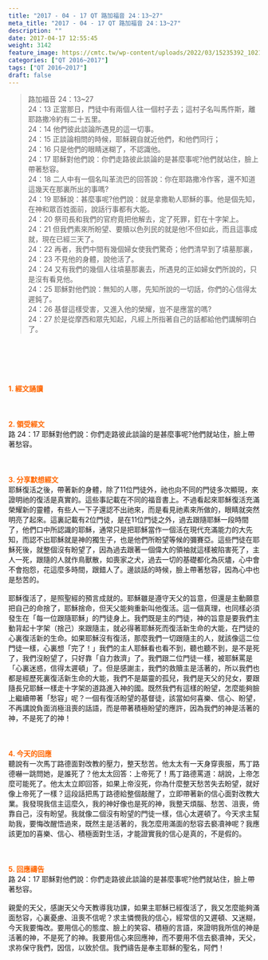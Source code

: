 ```yaml
---
title: "2017 - 04 - 17 QT 路加福音 24：13~27"
meta_title: "2017 - 04 - 17 QT 路加福音 24：13~27"
description: ""
date: 2017-04-17 12:55:45
weight: 3142
feature_image: https://cmtc.tw/wp-content/uploads/2022/03/15235392_10211799862337740_180693556567566654_o-1.webp
categories: ["QT 2016~2017"]
tags: ["QT 2016~2017"]
draft: false
---
```


<blockquote>路加福音 24：13~27<br />
24：13 正當那日，門徒中有兩個人往一個村子去；這村子名叫馬忤斯，離耶路撒冷約有二十五里。<br />
24：14 他們彼此談論所遇見的這一切事。<br />
24：15 正談論相問的時候，耶穌親自就近他們，和他們同行；<br />
24：16 只是他們的眼睛迷糊了，不認識他。<br />
24：17 耶穌對他們說：你們走路彼此談論的是甚麼事呢?他們就站住，臉上帶著愁容。<br />
24：18 二人中有一個名叫革流巴的回答說：你在耶路撒冷作客，還不知道這幾天在那裏所出的事嗎?<br />
24：19 耶穌說：甚麼事呢?他們說：就是拿撒勒人耶穌的事。他是個先知，在神和眾百姓面前，說話行事都有大能。<br />
24：20 祭司長和我們的官府竟把他解去，定了死罪，釘在十字架上。<br />
24：21 但我們素來所盼望、要贖以色列民的就是他!不但如此，而且這事成就，現在已經三天了。<br />
24：22 再者，我們中間有幾個婦女使我們驚奇；他們清早到了墳墓那裏，<br />
24：23 不見他的身體，說他活了。<br />
24：24 又有我們的幾個人往墳墓那裏去，所遇見的正如婦女們所說的，只是沒有看見他。<br />
24：25 耶穌對他們說：無知的人哪，先知所說的一切話，你們的心信得太遲鈍了。<br />
24：26 基督這樣受害，又進入他的榮耀，豈不是應當的嗎?<br />
24：27 於是從摩西和眾先知起，凡經上所指著自己的話都給他們講解明白了。</blockquote><br />
&nbsp;<br />
<br />
&nbsp;<br />
<br />
<span style="color: #ff6600;"><strong>1. </strong><strong>經文誦讀</strong></span><br />
<br />
<span style="color: #ff6600;"><strong> </strong></span><br />
<br />
<span style="color: #ff6600;"><strong>2. </strong><strong>領受經文<br />
</strong></span>路 24：17 耶穌對他們說：你們走路彼此談論的是甚麼事呢?他們就站住，臉上帶著愁容。<br />
<br />
&nbsp;<br />
<br />
<span style="color: #ff6600;"><strong>3. 分享默想經文<br />
</strong></span>耶穌復活之後，帶著新的身體，除了11位門徒外，祂也向不同的門徒多次顯現，來證明祂的復活是真實的。這些事記載在不同的福音書上。不過看起來耶穌復活充滿榮耀新的靈體，有些人一下子還認不出祂來，而是看見祂素來所做的，眼睛就突然明亮了起來。這裏記載有2位門徒，是在11位門徒之外，過去跟隨耶穌一段時間了，他們口中所認識的耶穌，通常只是把耶穌當作一個活在現代充滿能力的大先知，而認不出耶穌就是神的獨生子，也是他們所盼望等候的彌賽亞。這些門徒在耶穌死後，就整個沒有盼望了，因為過去跟著一個偉大的領袖就這樣被陷害死了，主人一死，跟隨的人就作鳥獸散，如喪家之犬，過去一切的基礎都化為灰燼，心中會不會抱怨，花這麼多時間，跟錯人了。邊談話的時候，臉上帶著愁容，因為心中也是愁苦的。<br />
<br />
耶穌復活了，是照聖經的預言成就的。耶穌雖是遵守天父的旨意，但還是主動願意把自己的命捨了，耶穌捨命，但天父能夠重新叫他復活。這一個真理，也同樣必須發生在「每一位跟隨耶穌」的門徒身上。我們既是主的門徒，神的旨意是要我們主動背起十字架（捨己）來跟隨主，就必得著耶穌死而復活新生命的大能，在門徒的心裏復活新的生命。如果耶穌沒有復活，那麼我們一切跟隨主的人，就該像這二位門徒一樣，心裏想「完了！」我們的主人耶穌看也看不到，聽也聽不到，是不是死了，我們沒盼望了，只好靠「自力救濟」了。我們跟二位門徒一樣，被耶穌罵是「心裏迷惑，信得太遲頓」了。但是感謝主，我們的救贖主是活著的，所以我們也都是經歷死裏復活新生命的大能，我們不是屬靈的孤兒，我們是天父的兒女，要跟隨長兄耶穌一樣走十字架的道路進入神的國。既然我們有這樣的盼望，怎麼能夠臉上繼續帶著「愁容」呢？一個有復活盼望的基督徒，該當如何喜樂、信心、盼望，不再講說負面消極沮喪的話語，而是帶著積極盼望的應許，因為我們的神是活著的神，不是死了的神！<br />
<br />
&nbsp;<br />
<br />
<span style="color: #ff6600;"><strong>4. 今天的回應<br />
</strong></span>聽說有一次馬丁路德面對改教的壓力，整天愁苦。他太太有一天身穿喪服，馬丁路德嚇一跳問她，是誰死了？他太太回答：上帝死了！馬丁路德罵道：胡說，上帝怎麼可能死了。他太太立即回答，如果上帝沒死，你為什麼整天愁苦失去盼望，就好像上帝死了一樣？這段話把馬丁路德給整個敲醒了，立即帶著新的信心面對改教大業。我發現我信主這麼久，我的神好像也是死的神，我整天煩腦、愁苦、沮喪，倚靠自己，沒有盼望。我就像二個沒有盼望的門徒一樣，信心太遲頓了。今天求主幫助我，要悔改醒悟過來，既然主是活著的，我怎麼用滿面的愁容去褻凟神呢？我應該更加的喜樂、信心、積極面對生活，才能證實我的信心是真的，不是假的。<br />
<br />
&nbsp;<br />
<br />
<span style="color: #ff6600;"><strong>5. 回應禱告<br />
</strong></span>路 24：17 耶穌對他們說：你們走路彼此談論的是甚麼事呢?他們就站住，臉上帶著愁容。<br />
<br />
親愛的天父，感謝天父今天教導我功課，如果主耶穌已經復活了，我又怎麼能夠滿面愁容，心裏憂慮、沮喪不信呢？求主憐憫我的信心，經常信的又遲頓、又迷糊，今天我要悔改。要用信心的態度、臉上的笑容、積極的言語，來證明我所信的神是活著的神，不是死了的神。我要用信心來回應神，而不要用不信去褻凟神，天父，求祢保守我們，因信，以致於信。我們禱告是奉主耶穌的聖名，阿們！
        